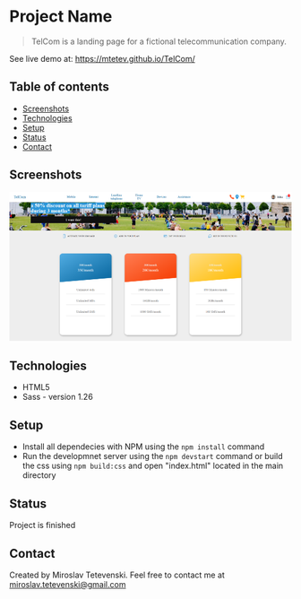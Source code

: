 # Project Name
> TelCom is a landing page for a fictional telecommunication company.

See live demo at: https://mtetev.github.io/TelCom/

## Table of contents
* [Screenshots](#screenshots)
* [Technologies](#technologies)
* [Setup](#setup)
* [Status](#status)
* [Contact](#contact)

## Screenshots
![Example screenshot](./img/screenshot.png)

## Technologies
* HTML5
* Sass - version 1.26

## Setup
* Install all dependecies with NPM using the ```npm install``` command
* Run the developmnet server using the ```npm devstart``` command or build the css using ```npm build:css``` and open "index.html" located in the main directory

## Status
Project is finished

## Contact
Created by Miroslav Tetevenski. Feel free to contact me at miroslav.tetevenski@gmail.com
